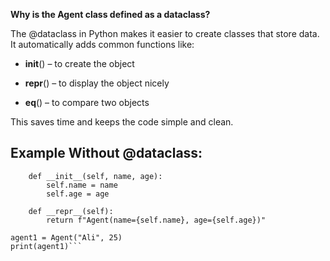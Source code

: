 **Why is the Agent class defined as a dataclass?**

The @dataclass in Python makes it easier to create classes that store data. It automatically adds common functions like:

- __init__() – to create the object

- __repr__() – to display the object nicely

- __eq__() – to compare two objects

This saves time and keeps the code simple and clean.

## Example Without @dataclass:

```class Agent:
    def __init__(self, name, age):
        self.name = name
        self.age = age

    def __repr__(self):
        return f"Agent(name={self.name}, age={self.age})"

agent1 = Agent("Ali", 25)
print(agent1)```
